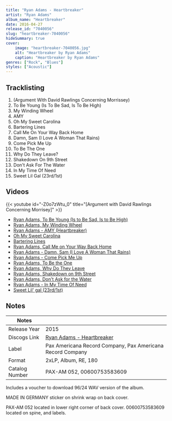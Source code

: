 ```yaml
---
title: "Ryan Adams - Heartbreaker"
artist: "Ryan Adams"
album_name: "Heartbreaker"
date: 2016-04-27
release_id: "7040056"
slug: "heartbreaker-7040056"
hideSummary: true
cover:
    image: "heartbreaker-7040056.jpg"
    alt: "Heartbreaker by Ryan Adams"
    caption: "Heartbreaker by Ryan Adams"
genres: ["Rock", "Blues"]
styles: ["Acoustic"]
---
```


## Tracklisting
1. (Argument With David Rawlings Concerning Morrissey)
2. To Be Young (Is To Be Sad, Is To Be High)
3. My Winding Wheel
4. AMY
5. Oh My Sweet Carolina
6. Bartering Lines
7. Call Me On Your Way Back Home
8. Damn, Sam (I Love A Woman That Rains)
9. Come Pick Me Up
10. To Be The One
11. Why Do They Leave?
12. Shakedown On 9th Street
13. Don't Ask For The Water
14. In My Time Of Need
15. Sweet Lil Gal (23rd/1st)

## Videos
{{< youtube id="-Z0o7zWtu_0" title="[Argument with David Rawlings Concerning Morrisey]" >}}
- [Ryan Adams, To Be Young (Is to Be Sad, Is to Be High)](https://www.youtube.com/watch?v=g_c1YM53Wwo)
- [Ryan Adams, My Winding Wheel](https://www.youtube.com/watch?v=dfu5Tx9A_wo)
- [Ryan Adams - AMY (Heartbreaker)](https://www.youtube.com/watch?v=BvmORF7DLFM)
- [Oh My Sweet Carolina](https://www.youtube.com/watch?v=eMZYRvDvgT4)
- [Bartering Lines](https://www.youtube.com/watch?v=aKHyuoPriRQ)
- [Ryan Adams, Call Me on Your Way Back Home](https://www.youtube.com/watch?v=BYrhG5g4Mc8)
- [Ryan Adams - Damn, Sam (I Love A Woman That Rains)](https://www.youtube.com/watch?v=C0i3LyJXAjo)
- [Ryan Adams - Come Pick Me Up](https://www.youtube.com/watch?v=kM0mjukDGRw)
- [Ryan Adams, To Be the One](https://www.youtube.com/watch?v=hekcNSyhW9g)
- [Ryan Adams, Why Do They Leave](https://www.youtube.com/watch?v=VGIFTHlJLO8)
- [Ryan Adams, Shakedown on 9th Street](https://www.youtube.com/watch?v=aOV_WQLp1_M)
- [Ryan Adams, Don't Ask for the Water](https://www.youtube.com/watch?v=s2aVfugHN5w)
- [Ryan Adams - In My Time Of Need](https://www.youtube.com/watch?v=9mpBPs-IgQ4)
- [Sweet Lil' gal (23rd/1st)](https://www.youtube.com/watch?v=DuL3Zx0hEFs)


## Notes

| Notes          |             |
| ---------------| ----------- |
| Release Year   | 2015 |
| Discogs Link   | [Ryan Adams - Heartbreaker](https://www.discogs.com/release/7040056-Ryan-Adams-Heartbreaker) |
| Label          | Pax Americana Record Company, Pax Americana Record Company |
| Format         | 2xLP, Album, RE, 180 |
| Catalog Number | PAX-AM 052, 00600753583609 |

Includes a voucher to download 96/24 WAV version of the album.  MADE IN GERMANY sticker on shrink wrap on back cover.  PAX-AM 052 located in lower right corner of back cover. 00600753583609 located on spine, and labels.

